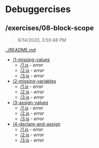 # Debuggercises 

## /exercises/08-block-scope 

> 6/14/2020, 3:50:48 PM 

[../README.md](../README.md)

- [/1-missing-values](./1-missing-values/README.md)
  - [/1.js](./1-missing-values/README.md#1js) - _error_ 
  - [/2.js](./1-missing-values/README.md#2js) - _error_ 
  - [/3.js](./1-missing-values/README.md#3js) - _error_ 
- [/2-missing-variables](./2-missing-variables/README.md)
  - [/1.js](./2-missing-variables/README.md#1js) - _error_ 
  - [/2.js](./2-missing-variables/README.md#2js) - _error_ 
  - [/3.js](./2-missing-variables/README.md#3js) - _error_ 
- [/3-assign-values](./3-assign-values/README.md)
  - [/1.js](./3-assign-values/README.md#1js) - _error_ 
  - [/2.js](./3-assign-values/README.md#2js) - _error_ 
  - [/3.js](./3-assign-values/README.md#3js) - _error_ 
- [/4-declare-and-assign](./4-declare-and-assign/README.md)
  - [/1.js](./4-declare-and-assign/README.md#1js) - _error_ 
  - [/2.js](./4-declare-and-assign/README.md#2js) - _error_ 
  - [/3.js](./4-declare-and-assign/README.md#3js) - _error_ 

